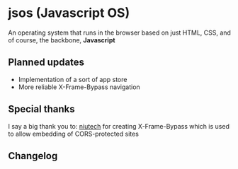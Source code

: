 # jsos (Javascript OS)
An operating system that runs in the browser based on just HTML, CSS, and of course, the backbone, <strong>Javascript</strong>

## Planned updates
* Implementation of a sort of app store
* More reliable X-Frame-Bypass navigation

## Special thanks
I say a big thank you to:
<a href="https://github.com/niutech">niutech</a> for creating X-Frame-Bypass which is used to allow embedding of CORS-protected sites

## Changelog
